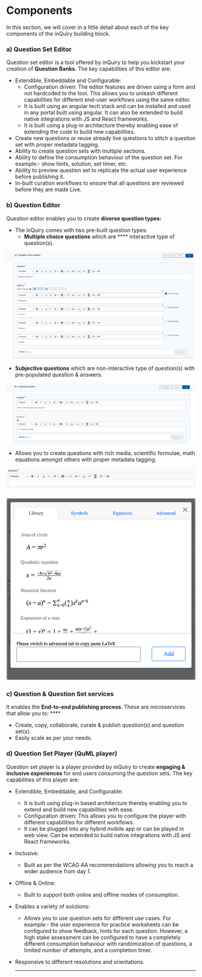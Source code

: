 # Components

In this section, we will cover in a little detail about each of the key components of the inQuiry building block.

### **a) Question Set Editor**

Question set editor is a tool offered by inQuiry to help you kickstart your creation of **Question Banks**. The key capabilities of this editor are:

* Extendible, Embeddable and Configurable:
  * Configuration driven: The editor features are driven using a form and not hardcoded to the tool. This allows you to unleash different capabilities for different end-user workflows using the same editor.
  * It is built using an angular tech stack and can be installed and used in any portal built using angular. It can also be extended to build native integrations with JS and React frameworks.
  * It is built using a plug-in architecture thereby enabling ease of extending the code to build new capabilities.
* Create new questions or reuse already live questions to stitch a question set with proper metadata tagging.
* Ability to create question sets with multiple sections.
* Ability to define the consumption behaviour of the question set. For example:- show hints, solution, set timer, etc.
* Ability to preview question set to replicate the actual user experience before publishing it.
* In-built curation workflows to ensure that all questions are reviewed before they are made Live.

### **b) Question Editor**

Question editor enables you to create **diverse question types:**

* The inQuiry comes with two pre-built question types:
  * **Multiple choice questions** which are \*\*\*\* interactive type of question(s).

![Multiple choice question](../.gitbook/assets/MCQ-Question.png)

* **Subjective questions** which are non-interactive type of question(s) with pre-populated question & answers.

![Subjective question](../.gitbook/assets/Subjective-Question.png)

* Allows you to create questions with rich media, scientific formulae, math equations amongst others with proper metadata tagging.

![](<../.gitbook/assets/image (9) (1).png>)

### ![](<../.gitbook/assets/image (13).png>)

### **c) Question & Question Set services**

It enables the **End-to-end publishing process**. These are microservices that allow you to: \*\*\*\*

* Create, copy, collaborate, curate & publish question(s) and question set(s).
* Easily scale as per your needs.

### **d) Question Set Player (QuML player)**

Question set player is a player provided by inQuiry to create **engaging & inclusive experiences** for end users consuming the question sets. The key capabilities of this player are:

* Extendible, Embeddable, and Configurable:
  * It is built using plug-in based architecture thereby enabling you to extend and build new capabilities with ease.
  * Configuration driven: This allows you to configure the player with different capabilities for different workflows.
  * It can be plugged into any hybrid mobile app or can be played in web view. Can be extended to build native integrations with JS and React frameworks.
* Inclusive:
  * Built as per the WCAG AA recommendations allowing you to reach a wider audience from day 1.
* Offline & Online:
  * Built to support both online and offline modes of consumption.
* Enables a variety of solutions:
  * Allows you to use question sets for different use cases. For example:- the user experience for practice worksheets can be configured to show feedback, hints for each question. However, a high stake assessment can be configured to have a completely different consumption behaviour with randomization of questions, a limited number of attempts, and a completion timer.
*   Responsive to different resolutions and orientations.

    ***
